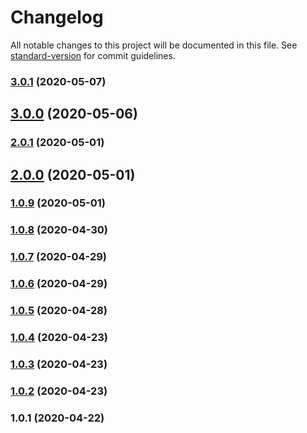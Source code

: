# Changelog

All notable changes to this project will be documented in this file. See [standard-version](https://github.com/conventional-changelog/standard-version) for commit guidelines.

### [3.0.1](https://gitlab.com/advanced-styling/outdoors/compare/v3.0.0...v3.0.1) (2020-05-07)

## [3.0.0](https://gitlab.com/advanced-styling/outdoors/compare/v2.0.1...v3.0.0) (2020-05-06)

### [2.0.1](https://gitlab.com/advanced-styling/outdoors/compare/v2.0.0...v2.0.1) (2020-05-01)

## [2.0.0](https://gitlab.com/advanced-styling/outdoors/compare/v1.0.9...v2.0.0) (2020-05-01)

### [1.0.9](https://gitlab.com/advanced-styling/outdoors/compare/v1.0.8...v1.0.9) (2020-05-01)

### [1.0.8](https://gitlab.com/advanced-styling/outdoors/compare/v1.0.7...v1.0.8) (2020-04-30)

### [1.0.7](https://gitlab.com/advanced-styling/outdoors/compare/v1.0.6...v1.0.7) (2020-04-29)

### [1.0.6](https://gitlab.com/advanced-styling/outdoors/compare/v1.0.5...v1.0.6) (2020-04-29)

### [1.0.5](https://gitlab.com/advanced-styling/outdoors/compare/v1.0.4...v1.0.5) (2020-04-28)

### [1.0.4](https://gitlab.com/advanced-styling/outdoors/compare/v1.0.3...v1.0.4) (2020-04-23)

### [1.0.3](https://gitlab.com/advanced-styling/outdoors/compare/v1.0.2...v1.0.3) (2020-04-23)

### [1.0.2](https://gitlab.com/advanced-styling/outdoors/compare/v1.0.1...v1.0.2) (2020-04-23)

### 1.0.1 (2020-04-22)
